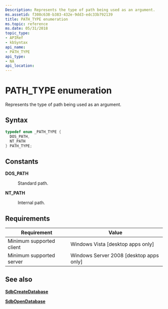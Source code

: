 ```yaml
---
Description: Represents the type of path being used as an argument.
ms.assetid: f308c638-b383-432e-9dd3-edc33b792139
title: PATH_TYPE enumeration
ms.topic: reference
ms.date: 05/31/2018
topic_type: 
- APIRef
- kbSyntax
api_name: 
- PATH_TYPE
api_type: 
- NA
api_location: 
---
```


# PATH\_TYPE enumeration

Represents the type of path being used as an argument.

## Syntax


```C++
typedef enum _PATH_TYPE { 
  DOS_PATH,
  NT_PATH
} PATH_TYPE;
```



## Constants

<dl> <dt>

<span id="DOS_PATH"></span><span id="dos_path"></span>**DOS\_PATH**
</dt> <dd>

Standard path.

</dd> <dt>

<span id="NT_PATH"></span><span id="nt_path"></span>**NT\_PATH**
</dt> <dd>

Internal path.

</dd> </dl>

## Requirements



| Requirement | Value |
|-------------------------------------|------------------------------------------------------|
| Minimum supported client<br/> | Windows Vista \[desktop apps only\]<br/>       |
| Minimum supported server<br/> | Windows Server 2008 \[desktop apps only\]<br/> |



## See also

<dl> <dt>

[**SdbCreateDatabase**](sdbcreatedatabase.md)
</dt> <dt>

[**SdbOpenDatabase**](sdbopendatabase.md)
</dt> </dl>

 

 




